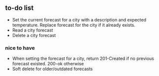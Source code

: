 ## to-do list

* Set the current forecast for a city with a description and expected temperature. Replace forecast for the city if it already exists.
* Read a city forecast 
* Delete a city forecast

### nice to have
* When setting the forecast for a city, return 201-Created if no previous forecast existed. 200-ok otherwise
* Soft delete for older/outdated forecasts
